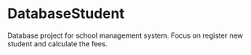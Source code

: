 # DatabaseStudent
Database project for school management system. Focus on register new student and calculate the fees.
